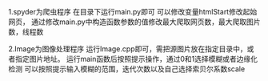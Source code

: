 1.spyder为爬虫程序
在目录下运行main.py即可
可以修改变量htmlStart修改起始网页，
通过修改main.py中构造函数参数的值修改最大爬取网页数，最大爬取图片数，线程数

2.Image为图像处理程序
运行Image.cpp即可，需把源图片放在指定目录中，或者指定图片地址。
运行main函数后按照提示操作，通过0和1选择模糊或者边缘化检测
可以按照提示输入模糊的范围，迭代次数以及自己选择索贝尔系数scale
